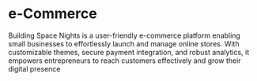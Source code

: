 # e-Commerce
Building Space Nights is a user-friendly e-commerce platform enabling small businesses to effortlessly launch and manage online stores. With customizable themes, secure payment integration, and robust analytics, it empowers entrepreneurs to reach customers effectively and grow their digital presence
